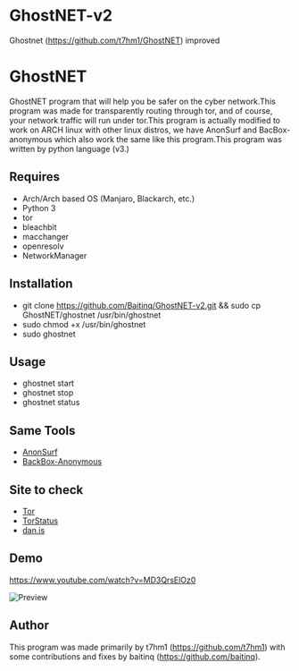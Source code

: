 # GhostNET-v2
Ghostnet (https://github.com/t7hm1/GhostNET) improved
# GhostNET
GhostNET program that will help you be safer on the cyber network.This program was made for transparently routing through tor, and of course, your network traffic will run under tor.This program is actually modified to work on ARCH linux with other linux distros, we have AnonSurf and BacBox-anonymous which also work the same like this program.This program was written by python language (v3.)

## Requires
* Arch/Arch based OS (Manjaro, Blackarch, etc.)
* Python 3
* tor
* bleachbit
* macchanger
* openresolv
* NetworkManager

## Installation
* git clone https://github.com/Baitinq/GhostNET-v2.git && sudo cp GhostNET/ghostnet /usr/bin/ghostnet
* sudo chmod +x /usr/bin/ghostnet
* sudo ghostnet

## Usage
- ghostnet start
- ghostnet stop
- ghostnet status

## Same Tools
- [AnonSurf](https://github.com/parrotsec/anonsurf) 
- [BackBox-Anonymous](https://github.com/raffaele-forte/backbox-anonymous)

## Site to check 
- [Tor](https://check.torproject.org)
- [TorStatus](https://torstatus.blutmagie.de/)
- [dan.is](https://www.dan.me.uk/torcheck)

## Demo
https://www.youtube.com/watch?v=MD3QrsElOz0

![Preview](https://4.bp.blogspot.com/-0SaLMFVcjhM/WM6EzndalJI/AAAAAAAABtE/nBwcFo5DujQxMZjHpWcNDtZGWiZbgR85QCLcB/s1600/2017-03-19-200535_1366x768_scrot.png)

## Author
This program was made primarily by t7hm1 (https://github.com/t7hm1) with some contributions and fixes by baitinq (https://github.com/baitinq).
